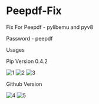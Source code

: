 # Peepdf-Fix
Fix For Peepdf - pylibemu and pyv8

Password - peepdf

Usages

Pip Version 0.4.2 

![1](https://github.com/user-attachments/assets/ce1d501c-d1a8-44f1-a750-d4fde1cfbe39)
![2](https://github.com/user-attachments/assets/c19275ea-3f44-4f32-93c3-8e3de640a2ce)
![3](https://github.com/user-attachments/assets/632ebadf-9ae9-4f9a-8f4b-55a79ed012e8)

Github Version

![4](https://github.com/user-attachments/assets/cdb6132d-7d15-49ba-b764-d6b8155e80ee)
![5](https://github.com/user-attachments/assets/c4f057f9-e063-45dd-88cd-3d1d7ebffc6a)
